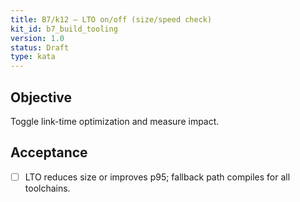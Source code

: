 ```yaml
---
title: B7/k12 — LTO on/off (size/speed check)
kit_id: b7_build_tooling
version: 1.0
status: Draft
type: kata
---
```

## Objective
Toggle link-time optimization and measure impact.
## Acceptance
- [ ] LTO reduces size or improves p95; fallback path compiles for all toolchains.
